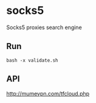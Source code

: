 # socks5
Socks5 proxies search engine

## Run
`bash -x validate.sh`

## API
http://mumevpn.com/tfcloud.php
